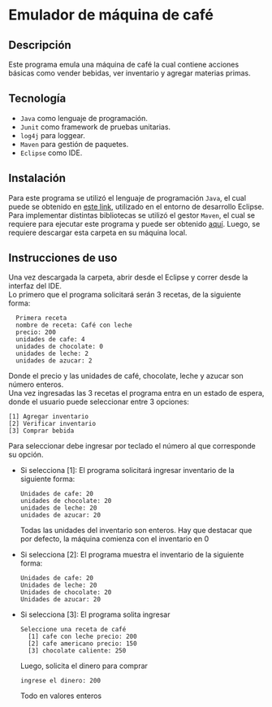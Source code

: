 # Emulador de máquina de café
## Descripción
Este programa emula una máquina de café la cual contiene acciones básicas como vender bebidas, ver inventario y agregar materias primas.

## Tecnología
- `Java` como lenguaje de programación.
- `Junit` como framework de pruebas unitarias.
- `log4j` para loggear.
- `Maven` para gestión de paquetes.
- `Eclipse` como IDE.

## Instalación
Para este programa se utilizó el lenguaje de programación `Java`, el cual puede se obtenido en [este link](https://www.java.com/es/), utilizado en el entorno de desarrollo Eclipse. Para implementar distintas bibliotecas se utilizó el gestor `Maven`, el cual se requiere para ejecutar este programa y puede ser obtenido [aquí](https://maven.apache.org). Luego, se requiere descargar esta carpeta en su máquina local.  

## Instrucciones de uso
Una vez descargada la carpeta, abrir desde el Eclipse y correr desde la interfaz del IDE.  
Lo primero que el programa solicitará serán 3 recetas, de la siguiente forma:
```
  Primera receta
  nombre de receta: Café con leche
  precio: 200
  unidades de cafe: 4
  unidades de chocolate: 0
  unidades de leche: 2
  unidades de azucar: 2
```
Donde el precio y las unidades de café, chocolate, leche y azucar son número enteros.  
Una vez ingresadas las 3 recetas el programa entra en un estado de espera, donde el usuario puede seleccionar entre 3 opciones:
```
[1] Agregar inventario
[2] Verificar inventario
[3] Comprar bebida
```
Para seleccionar debe ingresar por teclado el número al que corresponde su opción. 
- Si selecciona [$1$]:
    El programa solicitará ingresar inventario de la siguiente forma:
    ```
    Unidades de cafe: 20
    unidades de chocolate: 20
    unidades de leche: 20
    unidades de azucar: 20
    ```
    Todas las unidades del inventario son enteros.
    Hay que destacar que por defecto, la máquina comienza con el inventario en 0
- Si selecciona [$2$]:
  El programa muestra el inventario de la siguiente forma:
  ```
  Unidades de cafe: 20
  Unidades de leche: 20
  Unidades de chocolate: 20
  Unidades de azucar: 20
  ```
  
- Si selecciona [$3$]:
  El programa solita ingresar 
  ```
  Seleccione una receta de café
    [1] cafe con leche precio: 200
    [2] cafe americano precio: 150
    [3] chocolate caliente: 250
  ```
  Luego, solicita el dinero para comprar 
  ```
  ingrese el dinero: 200
  ```
  Todo en valores enteros
